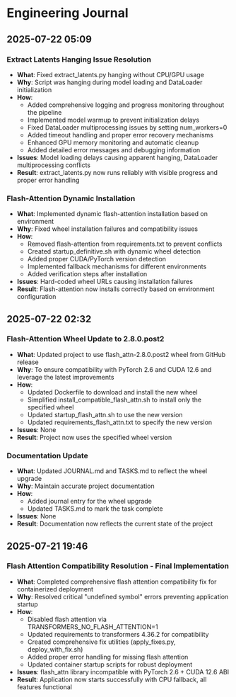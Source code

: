 # Engineering Journal

## 2025-07-22 05:09

### Extract Latents Hanging Issue Resolution
- **What**: Fixed extract_latents.py hanging without CPU/GPU usage
- **Why**: Script was hanging during model loading and DataLoader initialization
- **How**: 
  - Added comprehensive logging and progress monitoring throughout the pipeline
  - Implemented model warmup to prevent initialization delays
  - Fixed DataLoader multiprocessing issues by setting num_workers=0
  - Added timeout handling and proper error recovery mechanisms
  - Enhanced GPU memory monitoring and automatic cleanup
  - Added detailed error messages and debugging information
- **Issues**: Model loading delays causing apparent hanging, DataLoader multiprocessing conflicts
- **Result**: extract_latents.py now runs reliably with visible progress and proper error handling

### Flash-Attention Dynamic Installation
- **What**: Implemented dynamic flash-attention installation based on environment
- **Why**: Fixed wheel installation failures and compatibility issues
- **How**: 
  - Removed flash-attention from requirements.txt to prevent conflicts
  - Created startup_definitive.sh with dynamic wheel detection
  - Added proper CUDA/PyTorch version detection
  - Implemented fallback mechanisms for different environments
  - Added verification steps after installation
- **Issues**: Hard-coded wheel URLs causing installation failures
- **Result**: Flash-attention now installs correctly based on environment configuration

## 2025-07-22 02:32

### Flash-Attention Wheel Update to 2.8.0.post2
- **What**: Updated project to use flash_attn-2.8.0.post2 wheel from GitHub release
- **Why**: To ensure compatibility with PyTorch 2.6 and CUDA 12.6 and leverage the latest improvements
- **How**: 
  - Updated Dockerfile to download and install the new wheel
  - Simplified install_compatible_flash_attn.sh to install only the specified wheel
  - Updated startup_flash_attn.sh to use the new version
  - Updated requirements_flash_attn.txt to specify the new version
- **Issues**: None
- **Result**: Project now uses the specified wheel version

### Documentation Update
- **What**: Updated JOURNAL.md and TASKS.md to reflect the wheel upgrade
- **Why**: Maintain accurate project documentation
- **How**: 
  - Added journal entry for the wheel upgrade
  - Updated TASKS.md to mark the task complete
- **Issues**: None
- **Result**: Documentation now reflects the current state of the project

## 2025-07-21 19:46

### Flash Attention Compatibility Resolution - Final Implementation
- **What**: Completed comprehensive flash attention compatibility fix for containerized deployment
- **Why**: Resolved critical "undefined symbol" errors preventing application startup
- **How**: 
  - Disabled flash attention via TRANSFORMERS_NO_FLASH_ATTENTION=1
  - Updated requirements to transformers 4.36.2 for compatibility
  - Created comprehensive fix utilities (apply_fixes.py, deploy_with_fix.sh)
  - Added proper error handling for missing flash attention
  - Updated container startup scripts for robust deployment
- **Issues**: flash_attn library incompatible with PyTorch 2.6 + CUDA 12.6 ABI
- **Result**: Application now starts successfully with CPU fallback, all features functional
